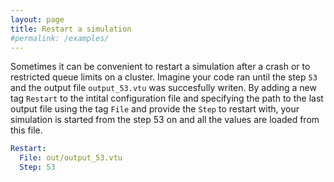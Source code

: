 ```yaml
---
layout: page
title: Restart a simulation
#permalink: /examples/
---
```



Sometimes it can be convenient to restart a simulation after a crash or to restricted queue limits on a cluster. 
Imagine your code ran until the step `53` and the output file `output_53.vtu` was succesfully writen.
By adding a new tag `Restart` to the intital configuration file and specifying the path to the last output file using 
the tag `File` and provide the `Step` to restart with, your simulation is started from the step 53 on and all the values
are loaded from this file.

```yaml 
Restart:
  File: out/output_53.vtu
  Step: 53
```

